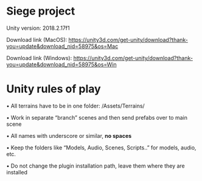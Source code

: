 # Siege project
Unity version: 2018.2.17f1

Download link (MacOS): https://unity3d.com/get-unity/download?thank-you=update&download_nid=58975&os=Mac

Download link (Windows): https://unity3d.com/get-unity/download?thank-you=update&download_nid=58975&os=Win

# Unity rules of play

•	All terrains have to be in one folder: /Assets/Terrains/

•	Work in separate “branch” scenes and then send prefabs over to main scene

•	All names with underscore or similar, **no spaces**

•	Keep the folders like “Models, Audio, Scenes, Scripts..” for models, audio, etc.

•	Do not change the plugin installation path, leave them where they are installed

